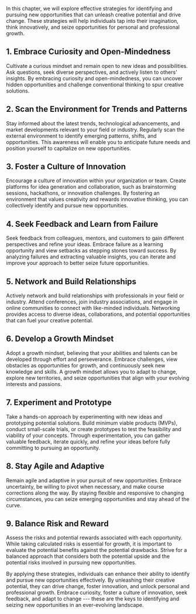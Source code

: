 
In this chapter, we will explore effective strategies for identifying and pursuing new opportunities that can unleash creative potential and drive change. These strategies will help individuals tap into their imagination, think innovatively, and seize opportunities for personal and professional growth.

1\. Embrace Curiosity and Open-Mindedness
----------------------------------------

Cultivate a curious mindset and remain open to new ideas and possibilities. Ask questions, seek diverse perspectives, and actively listen to others' insights. By embracing curiosity and open-mindedness, you can uncover hidden opportunities and challenge conventional thinking to spur creative solutions.

2\. Scan the Environment for Trends and Patterns
-----------------------------------------------

Stay informed about the latest trends, technological advancements, and market developments relevant to your field or industry. Regularly scan the external environment to identify emerging patterns, shifts, and opportunities. This awareness will enable you to anticipate future needs and position yourself to capitalize on new opportunities.

3\. Foster a Culture of Innovation
---------------------------------

Encourage a culture of innovation within your organization or team. Create platforms for idea generation and collaboration, such as brainstorming sessions, hackathons, or innovation challenges. By fostering an environment that values creativity and rewards innovative thinking, you can collectively identify and pursue new opportunities.

4\. Seek Feedback and Learn from Failure
---------------------------------------

Seek feedback from colleagues, mentors, and customers to gain different perspectives and refine your ideas. Embrace failure as a learning opportunity and view setbacks as stepping stones toward success. By analyzing failures and extracting valuable insights, you can iterate and improve your approach to better seize future opportunities.

5\. Network and Build Relationships
----------------------------------

Actively network and build relationships with professionals in your field or industry. Attend conferences, join industry associations, and engage in online communities to connect with like-minded individuals. Networking provides access to diverse ideas, collaborations, and potential opportunities that can fuel your creative potential.

6\. Develop a Growth Mindset
---------------------------

Adopt a growth mindset, believing that your abilities and talents can be developed through effort and perseverance. Embrace challenges, view obstacles as opportunities for growth, and continuously seek new knowledge and skills. A growth mindset allows you to adapt to change, explore new territories, and seize opportunities that align with your evolving interests and passions.

7\. Experiment and Prototype
---------------------------

Take a hands-on approach by experimenting with new ideas and prototyping potential solutions. Build minimum viable products (MVPs), conduct small-scale trials, or create prototypes to test the feasibility and viability of your concepts. Through experimentation, you can gather valuable feedback, iterate quickly, and refine your ideas before fully committing to pursuing an opportunity.

8\. Stay Agile and Adaptive
--------------------------

Remain agile and adaptive in your pursuit of new opportunities. Embrace uncertainty, be willing to pivot when necessary, and make course corrections along the way. By staying flexible and responsive to changing circumstances, you can seize emerging opportunities and stay ahead of the curve.

9\. Balance Risk and Reward
--------------------------

Assess the risks and potential rewards associated with each opportunity. While taking calculated risks is essential for growth, it is important to evaluate the potential benefits against the potential drawbacks. Strive for a balanced approach that considers both the potential upside and the potential risks involved in pursuing new opportunities.

By applying these strategies, individuals can enhance their ability to identify and pursue new opportunities effectively. By unleashing their creative potential, they can drive change, foster innovation, and unlock personal and professional growth. Embrace curiosity, foster a culture of innovation, seek feedback, and adapt to change --- these are the keys to identifying and seizing new opportunities in an ever-evolving landscape.
